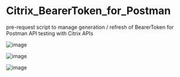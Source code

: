 # Citrix_BearerToken_for_Postman
pre-request script to manage generation / refresh of BearerToken for Postman API testing with Citrix APIs


![image](https://user-images.githubusercontent.com/67022036/236983843-5233d36b-0788-4f3a-95f9-675094dab273.png)


![image](https://user-images.githubusercontent.com/67022036/236895114-dd86f0a9-f5f6-47b4-ab81-c61713ba2a68.png)


![image](https://user-images.githubusercontent.com/67022036/236895194-cf7b6c29-5298-47f3-8a97-4addede9d02b.png)

